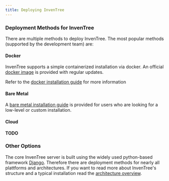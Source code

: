 ```yaml
---
title: Deploying InvenTree
---
```


### Deployment Methods for InvenTree

There are multiple methods to deploy InvenTree. The most popular methods (supported by the development team) are:

#### Docker

InvenTree supports a simple containerized installation via docker. An official [docker image](https://hub.docker.com/r/inventree/inventree/) is provided with regular updates. 

Refer to the [docker installation guide](https://inventree.readthedocs.io/en/latest/start/docker/) for more information

#### Bare Metal

A [bare metal installation guide](https://inventree.readthedocs.io/en/latest/start/intro/) is provided for users who are looking for a low-level or custom installation. 

#### Cloud

**TODO**

### Other Options

The core InvenTree server is built using the widely used python-based framework [Django](https://djangoproject.com/). Therefore there are  deployment methods for nearly all plattforms and architectures. If you want to read more about InvenTree's structure and a typical installation read the [architecture overview](../contribute/code/architecture).